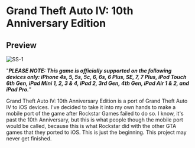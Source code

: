 # Grand Theft Auto IV: 10th Anniversary Edition
## Preview
![SS-1](https://www.rockstargames.com/rockstar_games/games/img/screens/25-4.jpg)

"***PLEASE NOTE: This game is officially supported on the following devices only: iPhone 4s, 5, 5s, 5c, 6, 6s, 6 Plus, SE, 7, 7 Plus, iPod Touch 6th Gen, iPad Mini 1, 2, 3 & 4, iPad 2, 3rd Gen, 4th Gen, iPad Air 1 & 2, and iPad Pro.***"

Grand Theft Auto IV: 10th Anniversary Edition is a port of Grand Theft Auto IV to iOS devices. I've decided to take it into my own hands to make a mobile port of the game after Rockstar Games failed to do so. I know, it's past the 10th Anniversary, but this is what people though the mobile port would be called, because this is what Rockstar did with the other GTA games that they ported to iOS. This is just the beginning. This project may never get finished.
